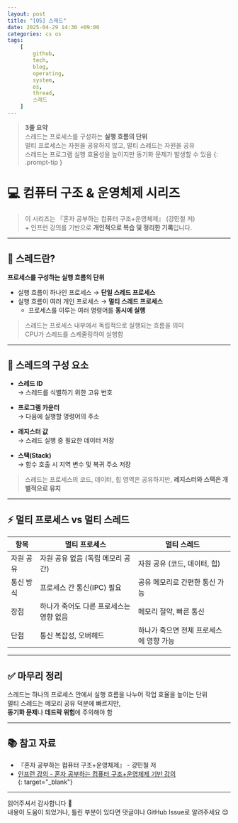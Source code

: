 ```yaml
---
layout: post
title: "[OS] 스레드"
date: 2025-04-29 14:30 +09:00
categories: cs os
tags:
    [
        github,
        tech,
        blog,
        operating,
        system,
        os,
        thread,
        스레드
    ]
---
```


> **3줄 요약**
<br>스레드는 프로세스를 구성하는 **실행 흐름의 단위**
<br>멀티 프로세스는 자원을 공유하지 않고, 멀티 스레드는 자원을 공유
<br>스레드는 프로그램 실행 효율성을 높이지만 동기화 문제가 발생할 수 있음
{: .prompt-tip }

# 💻 컴퓨터 구조 & 운영체제 시리즈

> 이 시리즈는 『혼자 공부하는 컴퓨터 구조+운영체제』 (강민철 저)
> <br> + 인프런 강의를 기반으로 **개인적으로 복습 및 정리한 기록**입니다.

---

## 📌 스레드란?

**프로세스를 구성하는 실행 흐름의 단위**

- 실행 흐름이 하나인 프로세스 → **단일 스레드 프로세스**
- 실행 흐름이 여러 개인 프로세스 → **멀티 스레드 프로세스**
  - 프로세스를 이루는 여러 명령어를 **동시에 실행**

> 스레드는 프로세스 내부에서 독립적으로 실행되는 흐름을 의미  
> CPU가 스레드를 스케줄링하여 실행함

---

## 🧩 스레드의 구성 요소

- **스레드 ID**  
  → 스레드를 식별하기 위한 고유 번호

- **프로그램 카운터**  
  → 다음에 실행할 명령어의 주소

- **레지스터 값**  
  → 스레드 실행 중 필요한 데이터 저장

- **스택(Stack)**  
  → 함수 호출 시 지역 변수 및 복귀 주소 저장

> 스레드는 프로세스의 코드, 데이터, 힙 영역은 공유하지만, **레지스터와 스택은 개별적으로 유지**

---

## ⚡ 멀티 프로세스 vs 멀티 스레드

| 항목 | 멀티 프로세스 | 멀티 스레드 |
|------|---------------|--------------|
| 자원 공유 | 자원 공유 없음 (독립 메모리 공간) | 자원 공유 (코드, 데이터, 힙) |
| 통신 방식 | 프로세스 간 통신(IPC) 필요 | 공유 메모리로 간편한 통신 가능 |
| 장점 | 하나가 죽어도 다른 프로세스는 영향 없음 | 메모리 절약, 빠른 통신 |
| 단점 | 통신 복잡성, 오버헤드 | 하나가 죽으면 전체 프로세스에 영향 가능 |

---

## ✅ 마무리 정리

스레드는 하나의 프로세스 안에서 실행 흐름을 나누어 작업 효율을 높이는 단위  
멀티 스레드는 메모리 공유 덕분에 빠르지만,  
**동기화 문제**나 **데드락 위험**에 주의해야 함

---

## 📚 참고 자료

- 『혼자 공부하는 컴퓨터 구조+운영체제』 - 강민철 저  
- [인프런 강의 - 혼자 공부하는 컴퓨터 구조+운영체제 기반 강의](https://www.inflearn.com/course/%ED%98%BC%EC%9E%90-%EA%B3%B5%EB%B6%80%ED%95%98%EB%8A%94-%EC%BB%B4%ED%93%A8%ED%84%B0%EA%B5%AC%EC%A1%B0-%EC%9A%B4%EC%98%81%EC%B2%B4%EC%A0%9C)  
{: target="_blank"}

---

읽어주셔서 감사합니다 🙌  
내용이 도움이 되었거나, 틀린 부분이 있다면 댓글이나 GitHub Issue로 알려주세요 😊
